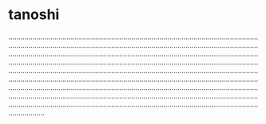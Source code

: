 # tanoshi

..............................................................................................................................................................................................................................................................................................................................................................................................................................................................................................................................................................................................................................................................................................................................................................................................................................................................................................................................................................................................................................................................................................................................................................................